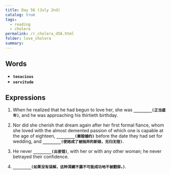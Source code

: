 ```yaml
---
title: Day 56 (July 2nd)
catalog: true
tags: 
  - reading
  - cholera
permalink: /r_cholera_d56.html
folder: love_cholera
summary: 
---
```


## Words

-   <b data-toggle="tooltip" data-original-title="{{site.data.glossary.tenacious}}">`tenacious`</b>
-   <b data-toggle="tooltip" data-original-title="{{site.data.glossary.servitude}}">`servitude`</b>



## Expressions

1.  When he realized that he had begun to love her, she was <b data-toggle="tooltip" data-original-title="{{site.data.answers.56_a}}">`________(正当盛年)`</b>, and he was approaching his thirtieth birthday.

2.  Nor did she cherish that dream again after her first formal fiance, whom she loved with the almost demented passion of which one is capable at the age of eighteen, <b data-toggle="tooltip" data-original-title="{{site.data.answers.56_b}}">`________(撕毁婚约)`</b> before the date they had set for wedding, and <b data-toggle="tooltip" data-original-title="{{site.data.answers.56_b2}}">`________(使她成了被抛弃的新娘，无归无宿)`</b>.

3.  He never <b data-toggle="tooltip" data-original-title="{{site.data.answers.56_c}}">`________(出差错)`</b>, with her or with any other woman; he never betrayed their confidence.

4.  <b data-toggle="tooltip" data-original-title="{{site.data.answers.56_d}}">`________(如果没有误解，这种深藏不露不可能成功地不被戳穿。)`</b>.